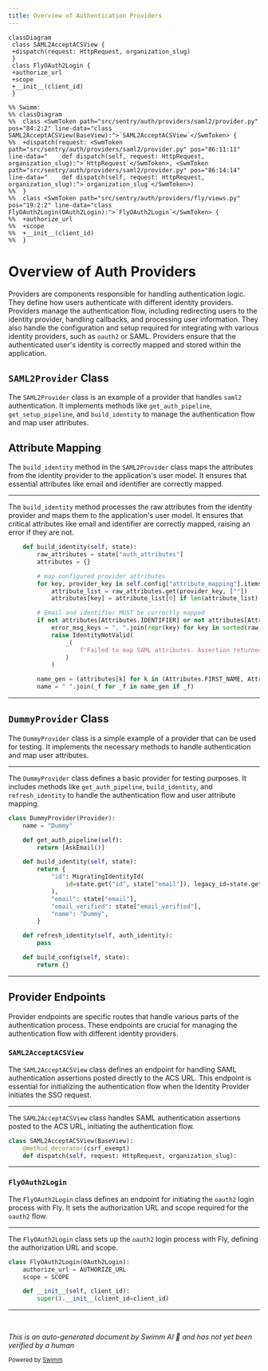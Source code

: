 ```yaml
---
title: Overview of Authentication Providers
---
```

```mermaid
classDiagram
 class SAML2AcceptACSView {
 +dispatch(request: HttpRequest, organization_slug)
 }
 class FlyOAuth2Login {
 +authorize_url
 +scope
 +__init__(client_id)
 }

%% Swimm:
%% classDiagram
%%  class <SwmToken path="src/sentry/auth/providers/saml2/provider.py" pos="84:2:2" line-data="class SAML2AcceptACSView(BaseView):">`SAML2AcceptACSView`</SwmToken> {
%%  +dispatch(request: <SwmToken path="src/sentry/auth/providers/saml2/provider.py" pos="86:11:11" line-data="    def dispatch(self, request: HttpRequest, organization_slug):">`HttpRequest`</SwmToken>, <SwmToken path="src/sentry/auth/providers/saml2/provider.py" pos="86:14:14" line-data="    def dispatch(self, request: HttpRequest, organization_slug):">`organization_slug`</SwmToken>)
%%  }
%%  class <SwmToken path="src/sentry/auth/providers/fly/views.py" pos="19:2:2" line-data="class FlyOAuth2Login(OAuth2Login):">`FlyOAuth2Login`</SwmToken> {
%%  +authorize_url
%%  +scope
%%  +__init__(client_id)
%%  }
```

# Overview of Auth Providers

Providers are components responsible for handling authentication logic. They define how users authenticate with different identity providers. Providers manage the authentication flow, including redirecting users to the identity provider, handling callbacks, and processing user information. They also handle the configuration and setup required for integrating with various identity providers, such as <SwmToken path="src/sentry/auth/providers/fly/views.py" pos="7:8:8" line-data="from sentry.auth.providers.oauth2 import OAuth2Login">`oauth2`</SwmToken> or SAML. Providers ensure that the authenticated user's identity is correctly mapped and stored within the application.

## <SwmToken path="src/sentry/auth/providers/saml2/provider.py" pos="36:12:12" line-data="def get_provider(organization_slug: str) -&gt; SAML2Provider | None:">`SAML2Provider`</SwmToken> Class

The <SwmToken path="src/sentry/auth/providers/saml2/provider.py" pos="36:12:12" line-data="def get_provider(organization_slug: str) -&gt; SAML2Provider | None:">`SAML2Provider`</SwmToken> class is an example of a provider that handles <SwmToken path="src/sentry/auth/providers/saml2/provider.py" pos="16:4:4" line-data="from onelogin.saml2.auth import OneLogin_Saml2_Auth, OneLogin_Saml2_Settings">`saml2`</SwmToken> authentication. It implements methods like <SwmToken path="src/sentry/auth/providers/dummy.py" pos="26:3:3" line-data="    def get_auth_pipeline(self):">`get_auth_pipeline`</SwmToken>, <SwmToken path="src/sentry/auth/providers/saml2/provider.py" pos="253:3:3" line-data="    def get_setup_pipeline(self):">`get_setup_pipeline`</SwmToken>, and <SwmToken path="src/sentry/auth/providers/saml2/provider.py" pos="284:3:3" line-data="    def build_identity(self, state):">`build_identity`</SwmToken> to manage the authentication flow and map user attributes.

## Attribute Mapping

The <SwmToken path="src/sentry/auth/providers/saml2/provider.py" pos="284:3:3" line-data="    def build_identity(self, state):">`build_identity`</SwmToken> method in the <SwmToken path="src/sentry/auth/providers/saml2/provider.py" pos="36:12:12" line-data="def get_provider(organization_slug: str) -&gt; SAML2Provider | None:">`SAML2Provider`</SwmToken> class maps the attributes from the identity provider to the application's user model. It ensures that essential attributes like email and identifier are correctly mapped.

<SwmSnippet path="/src/sentry/auth/providers/saml2/provider.py" line="284">

---

The <SwmToken path="src/sentry/auth/providers/saml2/provider.py" pos="284:3:3" line-data="    def build_identity(self, state):">`build_identity`</SwmToken> method processes the raw attributes from the identity provider and maps them to the application's user model. It ensures that critical attributes like email and identifier are correctly mapped, raising an error if they are not.

```python
    def build_identity(self, state):
        raw_attributes = state["auth_attributes"]
        attributes = {}

        # map configured provider attributes
        for key, provider_key in self.config["attribute_mapping"].items():
            attribute_list = raw_attributes.get(provider_key, [""])
            attributes[key] = attribute_list[0] if len(attribute_list) > 0 else ""

        # Email and identifier MUST be correctly mapped
        if not attributes[Attributes.IDENTIFIER] or not attributes[Attributes.USER_EMAIL]:
            error_msg_keys = ", ".join(repr(key) for key in sorted(raw_attributes.keys()))
            raise IdentityNotValid(
                _(
                    f"Failed to map SAML attributes. Assertion returned the following attribute keys: {error_msg_keys}"
                )
            )

        name_gen = (attributes[k] for k in (Attributes.FIRST_NAME, Attributes.LAST_NAME))
        name = " ".join(_f for _f in name_gen if _f)
```

---

</SwmSnippet>

## <SwmToken path="src/sentry/auth/providers/dummy.py" pos="23:2:2" line-data="class DummyProvider(Provider):">`DummyProvider`</SwmToken> Class

The <SwmToken path="src/sentry/auth/providers/dummy.py" pos="23:2:2" line-data="class DummyProvider(Provider):">`DummyProvider`</SwmToken> class is a simple example of a provider that can be used for testing. It implements the necessary methods to handle authentication and map user attributes.

<SwmSnippet path="/src/sentry/auth/providers/dummy.py" line="23">

---

The <SwmToken path="src/sentry/auth/providers/dummy.py" pos="23:2:2" line-data="class DummyProvider(Provider):">`DummyProvider`</SwmToken> class defines a basic provider for testing purposes. It includes methods like <SwmToken path="src/sentry/auth/providers/dummy.py" pos="26:3:3" line-data="    def get_auth_pipeline(self):">`get_auth_pipeline`</SwmToken>, <SwmToken path="src/sentry/auth/providers/dummy.py" pos="29:3:3" line-data="    def build_identity(self, state):">`build_identity`</SwmToken>, and <SwmToken path="src/sentry/auth/providers/dummy.py" pos="39:3:3" line-data="    def refresh_identity(self, auth_identity):">`refresh_identity`</SwmToken> to handle the authentication flow and user attribute mapping.

```python
class DummyProvider(Provider):
    name = "Dummy"

    def get_auth_pipeline(self):
        return [AskEmail()]

    def build_identity(self, state):
        return {
            "id": MigratingIdentityId(
                id=state.get("id", state["email"]), legacy_id=state.get("legacy_email")
            ),
            "email": state["email"],
            "email_verified": state["email_verified"],
            "name": "Dummy",
        }

    def refresh_identity(self, auth_identity):
        pass

    def build_config(self, state):
        return {}
```

---

</SwmSnippet>

## Provider Endpoints

Provider endpoints are specific routes that handle various parts of the authentication process. These endpoints are crucial for managing the authentication flow with different identity providers.

### <SwmToken path="src/sentry/auth/providers/saml2/provider.py" pos="84:2:2" line-data="class SAML2AcceptACSView(BaseView):">`SAML2AcceptACSView`</SwmToken>

The <SwmToken path="src/sentry/auth/providers/saml2/provider.py" pos="84:2:2" line-data="class SAML2AcceptACSView(BaseView):">`SAML2AcceptACSView`</SwmToken> class defines an endpoint for handling SAML authentication assertions posted directly to the ACS URL. This endpoint is essential for initializing the authentication flow when the Identity Provider initiates the SSO request.

<SwmSnippet path="/src/sentry/auth/providers/saml2/provider.py" line="84">

---

The <SwmToken path="src/sentry/auth/providers/saml2/provider.py" pos="84:2:2" line-data="class SAML2AcceptACSView(BaseView):">`SAML2AcceptACSView`</SwmToken> class handles SAML authentication assertions posted to the ACS URL, initiating the authentication flow.

```python
class SAML2AcceptACSView(BaseView):
    @method_decorator(csrf_exempt)
    def dispatch(self, request: HttpRequest, organization_slug):
```

---

</SwmSnippet>

### <SwmToken path="src/sentry/auth/providers/fly/views.py" pos="19:2:2" line-data="class FlyOAuth2Login(OAuth2Login):">`FlyOAuth2Login`</SwmToken>

The <SwmToken path="src/sentry/auth/providers/fly/views.py" pos="19:2:2" line-data="class FlyOAuth2Login(OAuth2Login):">`FlyOAuth2Login`</SwmToken> class defines an endpoint for initiating the <SwmToken path="src/sentry/auth/providers/fly/views.py" pos="7:8:8" line-data="from sentry.auth.providers.oauth2 import OAuth2Login">`oauth2`</SwmToken> login process with Fly. It sets the authorization URL and scope required for the <SwmToken path="src/sentry/auth/providers/fly/views.py" pos="7:8:8" line-data="from sentry.auth.providers.oauth2 import OAuth2Login">`oauth2`</SwmToken> flow.

<SwmSnippet path="/src/sentry/auth/providers/fly/views.py" line="19">

---

The <SwmToken path="src/sentry/auth/providers/fly/views.py" pos="19:2:2" line-data="class FlyOAuth2Login(OAuth2Login):">`FlyOAuth2Login`</SwmToken> class sets up the <SwmToken path="src/sentry/auth/providers/fly/views.py" pos="7:8:8" line-data="from sentry.auth.providers.oauth2 import OAuth2Login">`oauth2`</SwmToken> login process with Fly, defining the authorization URL and scope.

```python
class FlyOAuth2Login(OAuth2Login):
    authorize_url = AUTHORIZE_URL
    scope = SCOPE

    def __init__(self, client_id):
        super().__init__(client_id=client_id)
```

---

</SwmSnippet>

&nbsp;

*This is an auto-generated document by Swimm AI 🌊 and has not yet been verified by a human*

<SwmMeta version="3.0.0" repo-id="Z2l0aHViJTNBJTNBc2VudHJ5LWRlbW8tMSUzQSUzQVN3aW1tLURlbW8=" repo-name="sentry-demo-1" doc-type="overview"><sup>Powered by [Swimm](/)</sup></SwmMeta>
